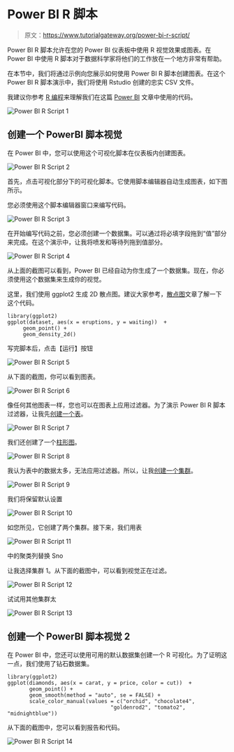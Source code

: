 # Power BI R 脚本

> 原文：<https://www.tutorialgateway.org/power-bi-r-script/>

Power BI R 脚本允许在您的 Power BI 仪表板中使用 R 视觉效果或图表。在 Power BI 中使用 R 脚本对于数据科学家将他们的工作放在一个地方非常有帮助。

在本节中，我们将通过示例向您展示如何使用 Power BI R 脚本创建图表。在这个 Power BI R 脚本演示中，我们将使用 Rstudio 创建的忠实 CSV 文件。

我建议你参考 [R 编程](https://www.tutorialgateway.org/r-programming/)来理解我们在这篇 [Power BI](https://www.tutorialgateway.org/power-bi-tutorial/) 文章中使用的代码。

![Power BI R Script 1](img/ac43f01dac06ebfc2c653c8ebdc371ca.png)

## 创建一个 PowerBI 脚本视觉

在 Power BI 中，您可以使用这个可视化脚本在仪表板内创建图表。

![Power BI R Script 2](img/860303fa50ae8a08efd3a3b1891934bf.png)

首先，点击可视化部分下的可视化脚本。它使用脚本编辑器自动生成图表，如下图所示。

您必须使用这个脚本编辑器窗口来编写代码。

![Power BI R Script 3](img/fb542dee7017b47b33bb8a24573818be.png)

在开始编写代码之前，您必须创建一个数据集。可以通过将必填字段拖到“值”部分来完成。在这个演示中，让我将喷发和等待列拖到值部分。

![Power BI R Script 4](img/43bc5cbc557446a6af46d0b0389ab8f8.png)

从上面的截图可以看到，Power BI 已经自动为你生成了一个数据集。现在，你必须使用这个数据集来生成你的视觉。

这里，我们使用 ggplot2 生成 2D 散点图。建议大家参考，[散点图](https://www.tutorialgateway.org/r-ggplot2-scatter-plot/)文章了解一下这个代码。

```
library(ggplot2)
ggplot(dataset, aes(x = eruptions, y = waiting))  +  
     geom_point() + 
     geom_density_2d()

```

写完脚本后，点击【运行】按钮

![Power BI R Script 5](img/6ac3b8f630bd68fb103f2b4eae6a400e.png)

从下面的截图，你可以看到图表。

![Power BI R Script 6](img/2ae14812488fe52fc9f88a788f0a7fc4.png)

像任何其他图表一样，您也可以在图表上应用过滤器。为了演示 Power BI R 脚本过滤器，让我先[创建一个表](https://www.tutorialgateway.org/create-a-table-in-power-bi/)。

![Power BI R Script 7](img/43985a3d9c6becb93b903552add059cc.png)

我们还创建了一个[柱形图](https://www.tutorialgateway.org/column-chart-in-power-bi/)。

![Power BI R Script 8](img/ed28530792cb1d07b1f747cdfb410724.png)

我认为表中的数据太多，无法应用过滤器。所以，让我[创建一个集群](https://www.tutorialgateway.org/power-bi-clusters/)。

![Power BI R Script 9](img/8bc62e6dc5651b6506851cb933ad943a.png)

我们将保留默认设置

![Power BI R Script 10](img/791396770e1b199d94085837259bffbe.png)

如您所见，它创建了两个集群。接下来，我们用表

![Power BI R Script 11](img/e2f6d7a779d9e4d53e5b7b22cc71b4e1.png)

中的聚类列替换 Sno

让我选择集群 1。从下面的截图中，可以看到视觉正在过滤。

![Power BI R Script 12](img/9225c91cfa678c3a06bded728c33248e.png)

试试用其他集群太

![Power BI R Script 13](img/3bef95a775b90851fb8a98c13b999ceb.png)

## 创建一个 PowerBI 脚本视觉 2

在 Power BI 中，您还可以使用可用的默认数据集创建一个 R 可视化。为了证明这一点，我们使用了钻石数据集。

```
library(ggplot2)
ggplot(diamonds, aes(x = carat, y = price, color = cut))  +  
       geom_point() + 
       geom_smooth(method = "auto", se = FALSE) +  
       scale_color_manual(values = c("orchid", "chocolate4",   
                                 "goldenrod2", "tomato2", "midnightblue"))
```

从下面的截图中，您可以看到报告和代码。

![Power BI R Script 14](img/4cd89e31d318bf4d9c8090d28e38dd4d.png)